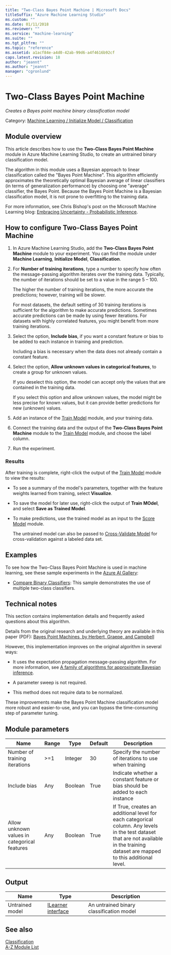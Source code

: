 ```yaml
---
title: "Two-Class Bayes Point Machine | Microsoft Docs"
titleSuffix: "Azure Machine Learning Studio"
ms.custom: ""
ms.date: 01/11/2018
ms.reviewer: ""
ms.service: "machine-learning"
ms.suite: ""
ms.tgt_pltfrm: ""
ms.topic: "reference"
ms.assetid: a1acf84e-a4d0-42ab-99d6-a4f4616b92cf
caps.latest.revision: 18
author: "jeannt"
ms.author: "jeannt"
manager: "cgronlund"
---
```

# Two-Class Bayes Point Machine
*Creates a Bayes point machine binary classification model*  
  
 Category: [Machine Learning / Initialize Model / Classification](machine-learning-initialize-model-classification.md)  
  
## Module overview  

This article describes how to use the **Two-Class Bayes Point Machine** module in Azure Machine Learning Studio, to create an untrained binary classification model.

The algorithm in this module uses a Bayesian approach to linear classification called the "Bayes Point Machine". This algorithm efficiently approximates the theoretically optimal Bayesian average of linear classifiers (in terms of generalization performance) by choosing one "average" classifier, the Bayes Point. Because the Bayes Point Machine is a Bayesian classification model, it is not prone to overfitting to the training data.

For more information, see Chris Bishop's post on the Microsoft Machine Learning blog: [Embracing Uncertainty - Probabilistic Inference](http://blogs.technet.com/b/machinelearning/archive/2014/10/30/embracing-uncertainty-probabilistic-inference.aspx).
  
## How to configure Two-Class Bayes Point Machine
  
1.  In Azure Machine Learning Studio, add the **Two-Class Bayes Point Machine** module to your experiment. You can find the module under **Machine Learning**, **Initialize Model**, **Classification**.
  
2. For **Number of training iterations**, type a number to specify how often the message-passing algorithm iterates over the training data. Typically, the number of iterations should be set to a value in the range 5 – 100.

    The higher the number of training iterations, the more accurate the predictions; however, training will be slower.  
  
    For most datasets, the default setting of 30 training iterations is sufficient for the algorithm to make accurate predictions. Sometimes accurate predictions can be made by using fewer iterations. For datasets with highly correlated features, you might benefit from more training iterations. 
  
3.  Select the option, **Include bias**, if you want a constant feature or bias to be added to each instance in training and prediction.  
  
     Including a bias is necessary when the data does not already contain a constant feature.  
  
4.  Select the option, **Allow unknown values in categorical features**, to create a group for unknown values.
  
     If you deselect this option, the model can accept only the values that are contained in the training data.
     
     If you select this option and allow unknown values, the model might be less precise for known values, but it can provide better predictions for new (unknown) values.
  
5.  Add an instance of the [Train Model](train-model.md) module, and your training data.  

6. Connect the training data and the output of the **Two-Class Bayes Point Machine** module to the [Train Model](train-model.md) module, and choose the label column. 
  
7.  Run the experiment.
  
### Results

After training is complete, right-click the output of the [Train Model](train-model.md) module to view the results:

+ To see a summary of the model's parameters, together with the feature weights learned from training,  select **Visualize**.
+ To save the model for later use, right-click the output of **Train MOdel**, and select **Save as Trained Model**.
+ To make predictions, use the trained model as an input to the [Score Model](score-model.md) module. 
    
    The untrained model can also be passed to [Cross-Validate Model](cross-validate-model.md) for cross-validation against a labeled data set.  
  
## Examples 

To see how the Two-Class Bayes Point Machine is used in machine learning, see these sample experiments in the [Azure AI Gallery](https://gallery.cortanaintelligence.com/):  
  
-  [Compare Binary Classifiers](http://go.microsoft.com/fwlink/?LinkId=525729): This sample demonstrates the use of multiple two-class classifiers.  

##  <a name="Notes"></a>  Technical notes

This section contains implementation details and frequently asked questions about this algorithm.

Details from the original research and underlying theory are available in this paper (PDF): [Bayes Point Machines, by Herbert, Graepe, and Campbell](http://www.jmlr.org/papers/volume1/herbrich01a/herbrich01a.pdf)  

However, this implementation improves on the original algorithm in several ways:

+ It uses the expectation propagation message-passing algorithm. For more information, see [A family of algorithms for approximate Bayesian inference](http://go.microsoft.com/fwlink/?LinkId=511015).  

+ A parameter sweep is not required.

+ This method does not require data to be normalized.  
  
These improvements make the Bayes Point Machine classification model more robust and easier-to-use, and you can bypass the time-consuming step of parameter tuning.

##  <a name="parameters"></a> Module parameters  
  
|Name|Range|Type|Default|Description|  
|----------|-----------|----------|-------------|-----------------|  
|Number of training iterations|>=1|Integer|30|Specify the number of iterations to use when training|  
|Include bias|Any|Boolean|True|Indicate whether a constant feature or bias should be added to each instance|  
|Allow unknown values in categorical features|Any|Boolean|True|If True, creates an additional level for each categorical column. Any levels in the test dataset that are not available in the training dataset are mapped to this additional level.|  
  
##  <a name="Outputs"></a> Output  
  
|Name|Type|Description|  
|----------|----------|-----------------|  
|Untrained model|[ILearner interface](ilearner-interface.md)|An untrained binary classification model|  
  
## See also  
 [Classification](machine-learning-initialize-model-classification.md)   
 [A-Z Module List](a-z-module-list.md)